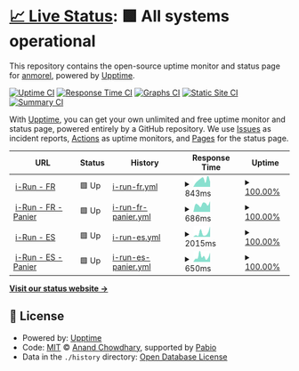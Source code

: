 # [📈 Live Status](https://anmorel.github.io/check): <!--live status--> **🟩 All systems operational**

This repository contains the open-source uptime monitor and status page for [anmorel](https://anmorel.github.io/check), powered by [Upptime](https://github.com/upptime/upptime).

[![Uptime CI](https://github.com/anmorel/check/workflows/Uptime%20CI/badge.svg)](https://github.com/anmorel/check/actions?query=workflow%3A%22Uptime+CI%22)
[![Response Time CI](https://github.com/anmorel/check/workflows/Response%20Time%20CI/badge.svg)](https://github.com/anmorel/check/actions?query=workflow%3A%22Response+Time+CI%22)
[![Graphs CI](https://github.com/anmorel/check/workflows/Graphs%20CI/badge.svg)](https://github.com/anmorel/check/actions?query=workflow%3A%22Graphs+CI%22)
[![Static Site CI](https://github.com/anmorel/check/workflows/Static%20Site%20CI/badge.svg)](https://github.com/anmorel/check/actions?query=workflow%3A%22Static+Site+CI%22)
[![Summary CI](https://github.com/anmorel/check/workflows/Summary%20CI/badge.svg)](https://github.com/anmorel/check/actions?query=workflow%3A%22Summary+CI%22)

With [Upptime](https://upptime.js.org), you can get your own unlimited and free uptime monitor and status page, powered entirely by a GitHub repository. We use [Issues](https://github.com/anmorel/check/issues) as incident reports, [Actions](https://github.com/anmorel/check/actions) as uptime monitors, and [Pages](https://anmorel.github.io/check) for the status page.

<!--start: status pages-->
<!-- This summary is generated by Upptime (https://github.com/upptime/upptime) -->
<!-- Do not edit this manually, your changes will be overwritten -->
<!-- prettier-ignore -->
| URL | Status | History | Response Time | Uptime |
| --- | ------ | ------- | ------------- | ------ |
| <img alt="" src="https://icons.duckduckgo.com/ip3/www.i-run.fr.ico" height="13"> [i-Run - FR](https://www.i-run.fr) | 🟩 Up | [i-run-fr.yml](https://github.com/anmorel/check/commits/HEAD/history/i-run-fr.yml) | <details><summary><img alt="Response time graph" src="./graphs/i-run-fr/response-time-week.png" height="20"> 843ms</summary><br><a href="https://anmorel.github.io/check/history/i-run-fr"><img alt="Response time 712" src="https://img.shields.io/endpoint?url=https%3A%2F%2Fraw.githubusercontent.com%2Fanmorel%2Fcheck%2FHEAD%2Fapi%2Fi-run-fr%2Fresponse-time.json"></a><br><a href="https://anmorel.github.io/check/history/i-run-fr"><img alt="24-hour response time 617" src="https://img.shields.io/endpoint?url=https%3A%2F%2Fraw.githubusercontent.com%2Fanmorel%2Fcheck%2FHEAD%2Fapi%2Fi-run-fr%2Fresponse-time-day.json"></a><br><a href="https://anmorel.github.io/check/history/i-run-fr"><img alt="7-day response time 843" src="https://img.shields.io/endpoint?url=https%3A%2F%2Fraw.githubusercontent.com%2Fanmorel%2Fcheck%2FHEAD%2Fapi%2Fi-run-fr%2Fresponse-time-week.json"></a><br><a href="https://anmorel.github.io/check/history/i-run-fr"><img alt="30-day response time 712" src="https://img.shields.io/endpoint?url=https%3A%2F%2Fraw.githubusercontent.com%2Fanmorel%2Fcheck%2FHEAD%2Fapi%2Fi-run-fr%2Fresponse-time-month.json"></a><br><a href="https://anmorel.github.io/check/history/i-run-fr"><img alt="1-year response time 712" src="https://img.shields.io/endpoint?url=https%3A%2F%2Fraw.githubusercontent.com%2Fanmorel%2Fcheck%2FHEAD%2Fapi%2Fi-run-fr%2Fresponse-time-year.json"></a></details> | <details><summary><a href="https://anmorel.github.io/check/history/i-run-fr">100.00%</a></summary><a href="https://anmorel.github.io/check/history/i-run-fr"><img alt="All-time uptime 99.92%" src="https://img.shields.io/endpoint?url=https%3A%2F%2Fraw.githubusercontent.com%2Fanmorel%2Fcheck%2FHEAD%2Fapi%2Fi-run-fr%2Fuptime.json"></a><br><a href="https://anmorel.github.io/check/history/i-run-fr"><img alt="24-hour uptime 100.00%" src="https://img.shields.io/endpoint?url=https%3A%2F%2Fraw.githubusercontent.com%2Fanmorel%2Fcheck%2FHEAD%2Fapi%2Fi-run-fr%2Fuptime-day.json"></a><br><a href="https://anmorel.github.io/check/history/i-run-fr"><img alt="7-day uptime 100.00%" src="https://img.shields.io/endpoint?url=https%3A%2F%2Fraw.githubusercontent.com%2Fanmorel%2Fcheck%2FHEAD%2Fapi%2Fi-run-fr%2Fuptime-week.json"></a><br><a href="https://anmorel.github.io/check/history/i-run-fr"><img alt="30-day uptime 99.92%" src="https://img.shields.io/endpoint?url=https%3A%2F%2Fraw.githubusercontent.com%2Fanmorel%2Fcheck%2FHEAD%2Fapi%2Fi-run-fr%2Fuptime-month.json"></a><br><a href="https://anmorel.github.io/check/history/i-run-fr"><img alt="1-year uptime 99.92%" src="https://img.shields.io/endpoint?url=https%3A%2F%2Fraw.githubusercontent.com%2Fanmorel%2Fcheck%2FHEAD%2Fapi%2Fi-run-fr%2Fuptime-year.json"></a></details>
| <img alt="" src="https://icons.duckduckgo.com/ip3/www.i-run.fr.ico" height="13"> [i-Run - FR - Panier](https://www.i-run.fr/panier.html) | 🟩 Up | [i-run-fr-panier.yml](https://github.com/anmorel/check/commits/HEAD/history/i-run-fr-panier.yml) | <details><summary><img alt="Response time graph" src="./graphs/i-run-fr-panier/response-time-week.png" height="20"> 686ms</summary><br><a href="https://anmorel.github.io/check/history/i-run-fr-panier"><img alt="Response time 665" src="https://img.shields.io/endpoint?url=https%3A%2F%2Fraw.githubusercontent.com%2Fanmorel%2Fcheck%2FHEAD%2Fapi%2Fi-run-fr-panier%2Fresponse-time.json"></a><br><a href="https://anmorel.github.io/check/history/i-run-fr-panier"><img alt="24-hour response time 937" src="https://img.shields.io/endpoint?url=https%3A%2F%2Fraw.githubusercontent.com%2Fanmorel%2Fcheck%2FHEAD%2Fapi%2Fi-run-fr-panier%2Fresponse-time-day.json"></a><br><a href="https://anmorel.github.io/check/history/i-run-fr-panier"><img alt="7-day response time 686" src="https://img.shields.io/endpoint?url=https%3A%2F%2Fraw.githubusercontent.com%2Fanmorel%2Fcheck%2FHEAD%2Fapi%2Fi-run-fr-panier%2Fresponse-time-week.json"></a><br><a href="https://anmorel.github.io/check/history/i-run-fr-panier"><img alt="30-day response time 665" src="https://img.shields.io/endpoint?url=https%3A%2F%2Fraw.githubusercontent.com%2Fanmorel%2Fcheck%2FHEAD%2Fapi%2Fi-run-fr-panier%2Fresponse-time-month.json"></a><br><a href="https://anmorel.github.io/check/history/i-run-fr-panier"><img alt="1-year response time 665" src="https://img.shields.io/endpoint?url=https%3A%2F%2Fraw.githubusercontent.com%2Fanmorel%2Fcheck%2FHEAD%2Fapi%2Fi-run-fr-panier%2Fresponse-time-year.json"></a></details> | <details><summary><a href="https://anmorel.github.io/check/history/i-run-fr-panier">100.00%</a></summary><a href="https://anmorel.github.io/check/history/i-run-fr-panier"><img alt="All-time uptime 100.00%" src="https://img.shields.io/endpoint?url=https%3A%2F%2Fraw.githubusercontent.com%2Fanmorel%2Fcheck%2FHEAD%2Fapi%2Fi-run-fr-panier%2Fuptime.json"></a><br><a href="https://anmorel.github.io/check/history/i-run-fr-panier"><img alt="24-hour uptime 100.00%" src="https://img.shields.io/endpoint?url=https%3A%2F%2Fraw.githubusercontent.com%2Fanmorel%2Fcheck%2FHEAD%2Fapi%2Fi-run-fr-panier%2Fuptime-day.json"></a><br><a href="https://anmorel.github.io/check/history/i-run-fr-panier"><img alt="7-day uptime 100.00%" src="https://img.shields.io/endpoint?url=https%3A%2F%2Fraw.githubusercontent.com%2Fanmorel%2Fcheck%2FHEAD%2Fapi%2Fi-run-fr-panier%2Fuptime-week.json"></a><br><a href="https://anmorel.github.io/check/history/i-run-fr-panier"><img alt="30-day uptime 100.00%" src="https://img.shields.io/endpoint?url=https%3A%2F%2Fraw.githubusercontent.com%2Fanmorel%2Fcheck%2FHEAD%2Fapi%2Fi-run-fr-panier%2Fuptime-month.json"></a><br><a href="https://anmorel.github.io/check/history/i-run-fr-panier"><img alt="1-year uptime 100.00%" src="https://img.shields.io/endpoint?url=https%3A%2F%2Fraw.githubusercontent.com%2Fanmorel%2Fcheck%2FHEAD%2Fapi%2Fi-run-fr-panier%2Fuptime-year.json"></a></details>
| <img alt="" src="https://icons.duckduckgo.com/ip3/www.i-run.es.ico" height="13"> [i-Run - ES](https://www.i-run.es) | 🟩 Up | [i-run-es.yml](https://github.com/anmorel/check/commits/HEAD/history/i-run-es.yml) | <details><summary><img alt="Response time graph" src="./graphs/i-run-es/response-time-week.png" height="20"> 2015ms</summary><br><a href="https://anmorel.github.io/check/history/i-run-es"><img alt="Response time 1089" src="https://img.shields.io/endpoint?url=https%3A%2F%2Fraw.githubusercontent.com%2Fanmorel%2Fcheck%2FHEAD%2Fapi%2Fi-run-es%2Fresponse-time.json"></a><br><a href="https://anmorel.github.io/check/history/i-run-es"><img alt="24-hour response time 5482" src="https://img.shields.io/endpoint?url=https%3A%2F%2Fraw.githubusercontent.com%2Fanmorel%2Fcheck%2FHEAD%2Fapi%2Fi-run-es%2Fresponse-time-day.json"></a><br><a href="https://anmorel.github.io/check/history/i-run-es"><img alt="7-day response time 2015" src="https://img.shields.io/endpoint?url=https%3A%2F%2Fraw.githubusercontent.com%2Fanmorel%2Fcheck%2FHEAD%2Fapi%2Fi-run-es%2Fresponse-time-week.json"></a><br><a href="https://anmorel.github.io/check/history/i-run-es"><img alt="30-day response time 1089" src="https://img.shields.io/endpoint?url=https%3A%2F%2Fraw.githubusercontent.com%2Fanmorel%2Fcheck%2FHEAD%2Fapi%2Fi-run-es%2Fresponse-time-month.json"></a><br><a href="https://anmorel.github.io/check/history/i-run-es"><img alt="1-year response time 1089" src="https://img.shields.io/endpoint?url=https%3A%2F%2Fraw.githubusercontent.com%2Fanmorel%2Fcheck%2FHEAD%2Fapi%2Fi-run-es%2Fresponse-time-year.json"></a></details> | <details><summary><a href="https://anmorel.github.io/check/history/i-run-es">100.00%</a></summary><a href="https://anmorel.github.io/check/history/i-run-es"><img alt="All-time uptime 100.00%" src="https://img.shields.io/endpoint?url=https%3A%2F%2Fraw.githubusercontent.com%2Fanmorel%2Fcheck%2FHEAD%2Fapi%2Fi-run-es%2Fuptime.json"></a><br><a href="https://anmorel.github.io/check/history/i-run-es"><img alt="24-hour uptime 100.00%" src="https://img.shields.io/endpoint?url=https%3A%2F%2Fraw.githubusercontent.com%2Fanmorel%2Fcheck%2FHEAD%2Fapi%2Fi-run-es%2Fuptime-day.json"></a><br><a href="https://anmorel.github.io/check/history/i-run-es"><img alt="7-day uptime 100.00%" src="https://img.shields.io/endpoint?url=https%3A%2F%2Fraw.githubusercontent.com%2Fanmorel%2Fcheck%2FHEAD%2Fapi%2Fi-run-es%2Fuptime-week.json"></a><br><a href="https://anmorel.github.io/check/history/i-run-es"><img alt="30-day uptime 100.00%" src="https://img.shields.io/endpoint?url=https%3A%2F%2Fraw.githubusercontent.com%2Fanmorel%2Fcheck%2FHEAD%2Fapi%2Fi-run-es%2Fuptime-month.json"></a><br><a href="https://anmorel.github.io/check/history/i-run-es"><img alt="1-year uptime 100.00%" src="https://img.shields.io/endpoint?url=https%3A%2F%2Fraw.githubusercontent.com%2Fanmorel%2Fcheck%2FHEAD%2Fapi%2Fi-run-es%2Fuptime-year.json"></a></details>
| <img alt="" src="https://icons.duckduckgo.com/ip3/www.i-run.es.ico" height="13"> [i-Run - ES - Panier](https://www.i-run.es/cesta.html) | 🟩 Up | [i-run-es-panier.yml](https://github.com/anmorel/check/commits/HEAD/history/i-run-es-panier.yml) | <details><summary><img alt="Response time graph" src="./graphs/i-run-es-panier/response-time-week.png" height="20"> 650ms</summary><br><a href="https://anmorel.github.io/check/history/i-run-es-panier"><img alt="Response time 643" src="https://img.shields.io/endpoint?url=https%3A%2F%2Fraw.githubusercontent.com%2Fanmorel%2Fcheck%2FHEAD%2Fapi%2Fi-run-es-panier%2Fresponse-time.json"></a><br><a href="https://anmorel.github.io/check/history/i-run-es-panier"><img alt="24-hour response time 1126" src="https://img.shields.io/endpoint?url=https%3A%2F%2Fraw.githubusercontent.com%2Fanmorel%2Fcheck%2FHEAD%2Fapi%2Fi-run-es-panier%2Fresponse-time-day.json"></a><br><a href="https://anmorel.github.io/check/history/i-run-es-panier"><img alt="7-day response time 650" src="https://img.shields.io/endpoint?url=https%3A%2F%2Fraw.githubusercontent.com%2Fanmorel%2Fcheck%2FHEAD%2Fapi%2Fi-run-es-panier%2Fresponse-time-week.json"></a><br><a href="https://anmorel.github.io/check/history/i-run-es-panier"><img alt="30-day response time 643" src="https://img.shields.io/endpoint?url=https%3A%2F%2Fraw.githubusercontent.com%2Fanmorel%2Fcheck%2FHEAD%2Fapi%2Fi-run-es-panier%2Fresponse-time-month.json"></a><br><a href="https://anmorel.github.io/check/history/i-run-es-panier"><img alt="1-year response time 643" src="https://img.shields.io/endpoint?url=https%3A%2F%2Fraw.githubusercontent.com%2Fanmorel%2Fcheck%2FHEAD%2Fapi%2Fi-run-es-panier%2Fresponse-time-year.json"></a></details> | <details><summary><a href="https://anmorel.github.io/check/history/i-run-es-panier">100.00%</a></summary><a href="https://anmorel.github.io/check/history/i-run-es-panier"><img alt="All-time uptime 100.00%" src="https://img.shields.io/endpoint?url=https%3A%2F%2Fraw.githubusercontent.com%2Fanmorel%2Fcheck%2FHEAD%2Fapi%2Fi-run-es-panier%2Fuptime.json"></a><br><a href="https://anmorel.github.io/check/history/i-run-es-panier"><img alt="24-hour uptime 100.00%" src="https://img.shields.io/endpoint?url=https%3A%2F%2Fraw.githubusercontent.com%2Fanmorel%2Fcheck%2FHEAD%2Fapi%2Fi-run-es-panier%2Fuptime-day.json"></a><br><a href="https://anmorel.github.io/check/history/i-run-es-panier"><img alt="7-day uptime 100.00%" src="https://img.shields.io/endpoint?url=https%3A%2F%2Fraw.githubusercontent.com%2Fanmorel%2Fcheck%2FHEAD%2Fapi%2Fi-run-es-panier%2Fuptime-week.json"></a><br><a href="https://anmorel.github.io/check/history/i-run-es-panier"><img alt="30-day uptime 100.00%" src="https://img.shields.io/endpoint?url=https%3A%2F%2Fraw.githubusercontent.com%2Fanmorel%2Fcheck%2FHEAD%2Fapi%2Fi-run-es-panier%2Fuptime-month.json"></a><br><a href="https://anmorel.github.io/check/history/i-run-es-panier"><img alt="1-year uptime 100.00%" src="https://img.shields.io/endpoint?url=https%3A%2F%2Fraw.githubusercontent.com%2Fanmorel%2Fcheck%2FHEAD%2Fapi%2Fi-run-es-panier%2Fuptime-year.json"></a></details>

<!--end: status pages-->

[**Visit our status website →**](https://anmorel.github.io/check)

## 📄 License

- Powered by: [Upptime](https://github.com/upptime/upptime)
- Code: [MIT](./LICENSE) © [Anand Chowdhary](https://anandchowdhary.com), supported by [Pabio](https://pabio.com)
- Data in the `./history` directory: [Open Database License](https://opendatacommons.org/licenses/odbl/1-0/)
